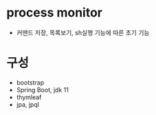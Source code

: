 # process monitor
- 커맨드 저장, 목록보기, sh실행 기능에 따른 초기 기능

# 구성
- bootstrap
- Spring Boot, jdk 11
- thymleaf
- jpa, jpql
